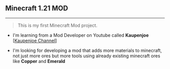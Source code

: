## Minecraft 1.21 MOD
---
> This is my first Minecraft Mod project.
- I'm learning from a Mod Developer on Youtube called **Kaupenjoe** [[Kaupenjoe Channel](https://www.youtube.com/@ModdingByKaupenjoe/featured)]
* I'm looking for developing a mod that adds more materials to minecraft, not just more ores but more tools using already existing minecraft ores like **Copper** and **Emerald**
